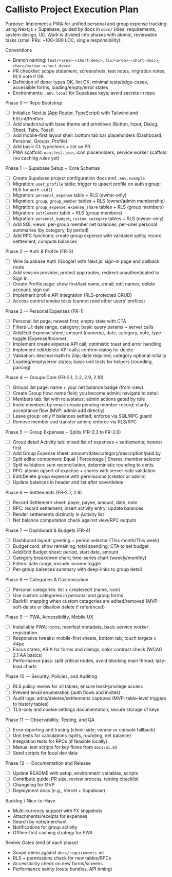 # Callisto Project Execution Plan

Purpose: Implement a PWA for unified personal and group expense tracking using Next.js + Supabase, guided by docs in `docs/` (idea, requirements, system design, UI). Work is divided into phases with atomic, reviewable tasks (small PRs: ~100–300 LOC, single responsibility).

Conventions

- Branch naming: `feat/<area>-<short-desc>`, `fix/<area>-<short-desc>`, `chore/<area>-<short-desc>`
- PR checklist: scope statement, screenshots, test notes, migration notes, RLS note if DB
- Definition of done: types OK, lint OK, minimal tests/edge-cases, accessible forms, loading/empty/error states
- Environments: `.env.local` for Supabase keys; avoid secrets in repo

Phase 0 — Repo Bootstrap

- [ ] Initialize Next.js (App Router, TypeScript) with Tailwind and ESLint/Prettier
- [ ] Add shadcn/ui with base theme and primitives (Button, Input, Dialog, Sheet, Tabs, Toast)
- [ ] Add mobile-first layout shell: bottom tab bar placeholders (Dashboard, Personal, Groups, Profile)
- [ ] Add basic CI: typecheck + lint on PR
- [ ] PWA scaffold: `manifest.json`, icon placeholders, service worker scaffold (no caching rules yet)

Phase 1 — Supabase Setup + Core Schemas

- [ ] Create Supabase project configuration docs and `.env.example`
- [ ] Migration: `user_profile` table; trigger to upsert profile on auth signup; RLS for `auth.uid()`
- [ ] Migration: `personal_expense` table + RLS (owner-only)
- [ ] Migration: `group`, `group_member` tables + RLS (owner/admin membership)
- [ ] Migration: `group_expense`, `expense_share` tables + RLS (group members)
- [ ] Migration: `settlement` table + RLS (group members)
- [ ] Migration: `personal_budget`, `custom_category` tables + RLS (owner-only)
- [ ] Add SQL views: per-group member net balances; per-user personal summaries (by category, by period)
- [ ] Add RPC functions: create group expense with validated splits; record settlement; compute balances

Phase 2 — Auth & Profile (FR-3)

- [ ] Wire Supabase Auth (Google) with Next.js: sign-in page and callback route
- [ ] Add session provider, protect app routes, redirect unauthenticated to Sign In
- [ ] Create Profile page: show first/last name, email; edit names; delete account; sign out
- [ ] Implement profile API integration (RLS-protected CRUD)
- [ ] Access control smoke tests (cannot read other users’ profiles)

Phase 3 — Personal Expenses (FR-1)

- [ ] Personal list page: newest first; empty state with CTA
- [ ] Filters UI: date range, category; basic query params + server calls
- [ ] Add/Edit Expense sheet: amount (numeric), date, category, note, type toggle (Expense/Income)
- [ ] Implement create expense API call; optimistic toast and error handling
- [ ] Implement edit/delete API calls; confirm dialog for delete
- [ ] Validation: decimal math to 2dp; date required; category optional initially
- [ ] Loading/empty/error states; basic unit tests for helpers (rounding, parsing)

Phase 4 — Groups Core (FR-2.1, 2.2, 2.9, 2.10)

- [ ] Groups list page: name + your net balance badge (from view)
- [ ] Create Group flow: name field; you become admin; navigate to detail
- [ ] Members tab: list with role/status; admin actions gated by role
- [ ] Invite members by email: create pending member record; clarify acceptance flow (MVP: admin add directly)
- [ ] Leave group: only if balances settled; enforce via SQL/RPC guard
- [ ] Remove member and transfer admin; enforce via RLS/RPC

Phase 5 — Group Expenses + Splits (FR-2.3 to FR-2.6)

- [ ] Group detail Activity tab: mixed list of expenses + settlements; newest first
- [ ] Add Group Expense sheet: amount/date/category/description/paid by
- [ ] Split editor component: Equal | Percentage | Shares; member selector
- [ ] Split validation: sum reconciliation, deterministic rounding to cents
- [ ] RPC: atomic upsert of expense + shares with server-side validation
- [ ] Edit/Delete group expense with permissions (creator or admin)
- [ ] Update balances in header and list after save/delete

Phase 6 — Settlements (FR-2.7, 2.8)

- [ ] Record Settlement sheet: payer, payee, amount, date, note
- [ ] RPC: record settlement; insert activity entry; update balances
- [ ] Render settlements distinctly in Activity list
- [ ] Net balance computation check against view/RPC outputs

Phase 7 — Dashboard & Budgets (FR-4)

- [ ] Dashboard layout: greeting + period selector (This month/This week)
- [ ] Budget card: show remaining, total spending; CTA to set budget
- [ ] Add/Edit Budget sheet: period, start date, amount
- [ ] Category breakdown chart; time-series chart (weekly/monthly)
- [ ] Filters: date range, include income toggle
- [ ] Per-group balances summary with deep-links to group detail

Phase 8 — Categories & Customization

- [ ] Personal categories: list + create/edit (name, icon)
- [ ] Use custom categories in personal and group forms
- [ ] Backfill mapping when custom categories are edited/removed (MVP: soft-delete or disallow delete if referenced)

Phase 9 — PWA, Accessibility, Mobile UX

- [ ] Installable PWA: icons, manifest metadata, basic service worker registration
- [ ] Responsive tweaks: mobile-first sheets, bottom tab, touch targets ≥ 44px
- [ ] Focus states, ARIA for forms and dialogs, color contrast check (WCAG 2.1 AA basics)
- [ ] Performance pass: split critical routes, avoid blocking main thread; lazy-load charts

Phase 10 — Security, Policies, and Auditing

- [ ] RLS policy review for all tables; ensure least-privilege access
- [ ] Prevent email enumeration (auth flows and invites)
- [ ] Audit logs: edits/deletes/settlements captured (MVP: table-level triggers to history tables)
- [ ] TLS-only and cookie settings documentation; secure storage of keys

Phase 11 — Observability, Testing, and QA

- [ ] Error reporting and tracing (client-side; vendor or console fallback)
- [ ] Unit tests for calculations (splits, rounding, net balance)
- [ ] Integration tests for RPCs (if feasible locally)
- [ ] Manual test scripts for key flows from `docs/ui.md`
- [ ] Seed scripts for local dev data

Phase 12 — Documentation and Release

- [ ] Update README with setup, environment variables, scripts
- [ ] Contribute guide: PR size, review process, testing checklist
- [ ] Changelog for MVP
- [ ] Deployment docs (e.g., Vercel + Supabase)

Backlog / Nice-to-Have

- Multi-currency support with FX snapshots
- Attachments/receipts for expenses
- Search by note/merchant
- Notifications for group activity
- Offline-first caching strategy for PWA

Review Gates (end of each phase)

- Scope demo against `docs/requirements.md`
- RLS + permissions check for new tables/RPCs
- Accessibility check on new forms/screens
- Performance sanity (route bundles, API timing)

